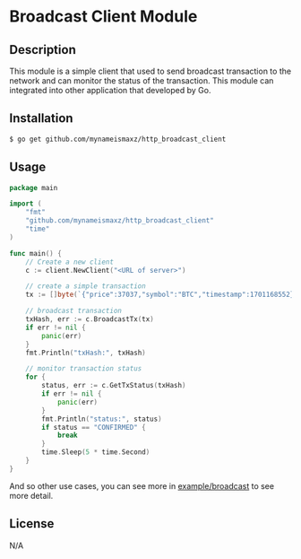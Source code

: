 # Broadcast Client Module

## Description
This module is a simple client that used to send broadcast transaction to the network and can monitor the status of the transaction. This module can integrated into other application that developed by Go.

## Installation
```bash
$ go get github.com/mynameismaxz/http_broadcast_client
```

## Usage
```go
package main

import (
    "fmt"
    "github.com/mynameismaxz/http_broadcast_client"
    "time"
)

func main() {
    // Create a new client
    c := client.NewClient("<URL of server>")

    // create a simple transaction
    tx := []byte(`{"price":37037,"symbol":"BTC","timestamp":1701168552}`)

    // broadcast transaction
    txHash, err := c.BroadcastTx(tx)
    if err != nil {
        panic(err)
    }
    fmt.Println("txHash:", txHash)

    // monitor transaction status
    for {
        status, err := c.GetTxStatus(txHash)
        if err != nil {
            panic(err)
        }
        fmt.Println("status:", status)
        if status == "CONFIRMED" {
            break
        }
        time.Sleep(5 * time.Second)
    }
}
```
And so other use cases, you can see more in [example/broadcast]("./example/broadcast/main.go") to see more detail.

## License
N/A